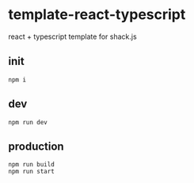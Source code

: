 # template-react-typescript

react + typescript template for shack.js

## init

```
npm i
```

## dev

```
npm run dev
```


## production

```
npm run build
npm run start
```
